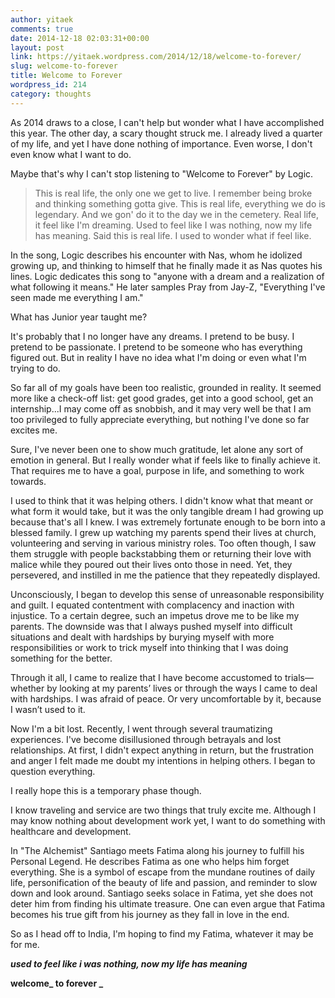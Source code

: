```yaml
---
author: yitaek
comments: true
date: 2014-12-18 02:03:31+00:00
layout: post
link: https://yitaek.wordpress.com/2014/12/18/welcome-to-forever/
slug: welcome-to-forever
title: Welcome to Forever
wordpress_id: 214
category: thoughts
---
```


As 2014 draws to a close, I can't help but wonder what I have accomplished this year. The other day, a scary thought struck me. I already lived a quarter of my life, and yet I have done nothing of importance. Even worse, I don't even know what I want to do.

Maybe that's why I can't stop listening to "Welcome to Forever" by Logic.


<blockquote>This is real life, the only one we get to live. I remember being broke and thinking something gotta give. This is real life, everything we do is legendary. And we gon' do it to the day we in the cemetery. Real life, it feel like I'm dreaming. Used to feel like I was nothing, now my life has meaning. Said this is real life. I used to wonder what if feel like.</blockquote>


In the song, Logic describes his encounter with Nas, whom he idolized growing up, and thinking to himself that he finally made it as Nas quotes his lines. Logic dedicates this song to "anyone with a dream and a realization of what following it means." He later samples Pray from Jay-Z, "Everything I've seen made me everything I am."

What has Junior year taught me?

It's probably that I no longer have any dreams. I pretend to be busy. I pretend to be passionate. I pretend to be someone who has everything figured out. But in reality I have no idea what I'm doing or even what I'm trying to do.

So far all of my goals have been too realistic, grounded in reality. It seemed more like a check-off list: get good grades, get into a good school, get an internship...I may come off as snobbish, and it may very well be that I am too privileged to fully appreciate everything, but nothing I've done so far excites me.

Sure, I've never been one to show much gratitude, let alone any sort of emotion in general. But I really wonder what if feels like to finally achieve it. That requires me to have a goal, purpose in life, and something to work towards.

I used to think that it was helping others. I didn't know what that meant or what form it would take, but it was the only tangible dream I had growing up because that's all I knew. I was extremely fortunate enough to be born into a blessed family. I grew up watching my parents spend their lives at church, volunteering and serving in various ministry roles. Too often though, I saw them struggle with people backstabbing them or returning their love with malice while they poured out their lives onto those in need. Yet, they persevered, and instilled in me the patience that they repeatedly displayed.

Unconsciously, I began to develop this sense of unreasonable responsibility and guilt. I equated contentment with complacency and inaction with injustice. To a certain degree, such an impetus drove me to be like my parents. The downside was that I always pushed myself into difficult situations and dealt with hardships by burying myself with more responsibilities or work to trick myself into thinking that I was doing something for the better.

Through it all, I came to realize that I have become accustomed to trials—whether by looking at my parents’ lives or through the ways I came to deal with hardships. I was afraid of peace. Or very uncomfortable by it, because I wasn’t used to it.

Now I'm a bit lost. Recently, I went through several traumatizing experiences. I've become disillusioned through betrayals and lost relationships. At first, I didn't expect anything in return, but the frustration and anger I felt made me doubt my intentions in helping others. I began to question everything.

I really hope this is a temporary phase though.

I know traveling and service are two things that truly excite me. Although I may know nothing about development work yet, I want to do something with healthcare and development.

In "The Alchemist" Santiago meets Fatima along his journey to fulfill his Personal Legend. He describes Fatima as one who helps him forget everything. She is a symbol of escape from the mundane routines of daily life, personification of the beauty of life and passion, and reminder to slow down and look around. Santiago seeks solace in Fatima, yet she does not deter him from finding his ultimate treasure. One can even argue that Fatima becomes his true gift from his journey as they fall in love in the end.

So as I head off to India, I'm hoping to find my Fatima, whatever it may be for me.

**_used to feel like i was nothing, now my life has meaning_**

**welcome_ to forever _**

